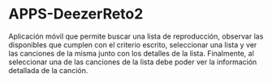 # APPS-DeezerReto2
Aplicación móvil que permite buscar una lista de reproducción, observar las disponibles que cumplen con el criterio escrito, seleccionar una lista y ver las canciones de la misma junto con los detalles de la lista. Finalmente, al seleccionar una de las canciones de la lista debe poder ver la información detallada de la canción.

